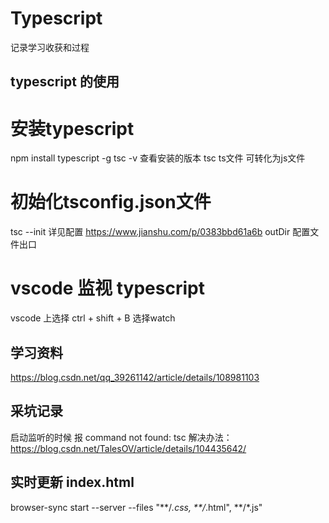 # Typescript
记录学习收获和过程

## typescript 的使用

# 安装typescript
npm install typescript -g
tsc -v 查看安装的版本
tsc ts文件 可转化为js文件

# 初始化tsconfig.json文件
tsc --init 
详见配置 https://www.jianshu.com/p/0383bbd61a6b
outDir 配置文件出口

# vscode 监视 typescript
vscode 上选择 ctrl + shift + B
选择watch

## 学习资料
https://blog.csdn.net/qq_39261142/article/details/108981103


## 采坑记录
启动监听的时候 报 command not found: tsc
解决办法：https://blog.csdn.net/TalesOV/article/details/104435642/


## 实时更新 index.html
browser-sync start --server --files "**/*.css, **/*.html", **/*.js"
